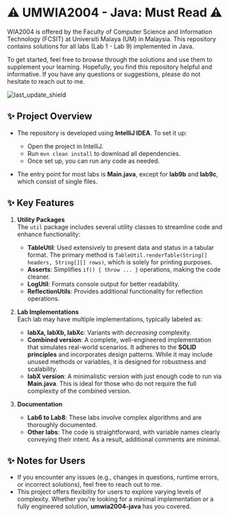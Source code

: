 # ⚠️ UMWIA2004 - Java: Must Read ⚠️

WIA2004 is offered by the Faculty of Computer Science and Information Technology (FCSIT) at Universiti Malaya (UM) in Malaysia. This repository contains solutions for all labs (Lab 1 - Lab 9) implemented in Java.

To get started, feel free to browse through the solutions and use them to supplement your learning. Hopefully, you find this repository helpful and informative. If you have any questions or suggestions, please do not hesitate to reach out to me.

![last_update_shield](https://img.shields.io/badge/Last%20Update-31_January%202025-orange)

## ✨ **Project Overview**
- The repository is developed using **IntelliJ IDEA**. To set it up:
    - Open the project in IntelliJ.
    - Run `mvn clean install` to download all dependencies.
    - Once set up, you can run any code as needed.

- The entry point for most labs is **Main.java**, except for **lab9b** and **lab9c**, which consist of single files.

## ✨ **Key Features**
1. **Utility Packages**  
   The `util` package includes several utility classes to streamline code and enhance functionality:
    - **TableUtil**: Used extensively to present data and status in a tabular format. The primary method is `TableUtil.renderTable(String[] headers, String[][] rows)`, which is solely for printing purposes.
    - **Asserts**: Simplifies `if() { throw ... }` operations, making the code cleaner.
    - **LogUtil**: Formats console output for better readability.
    - **ReflectionUtils**: Provides additional functionality for reflection operations.

2. **Lab Implementations**  
   Each lab may have multiple implementations, typically labeled as:
    - **labXa, labXb, labXc**: Variants with _decreasing_ complexity.
    - **Combined version**: A complete, well-engineered implementation that simulates real-world scenarios. It adheres to the **SOLID principles** and incorporates design patterns. While it may include unused methods or variables, it is designed for robustness and scalability.
    - **labX version**: A minimalistic version with just enough code to run via **Main.java**. This is ideal for those who do not require the full complexity of the combined version.

3. **Documentation**
    - **Lab6 to Lab8**: These labs involve complex algorithms and are thoroughly documented.
    - **Other labs**: The code is straightforward, with variable names clearly conveying their intent. As a result, additional comments are minimal.

## ✨ **Notes for Users**
- If you encounter any issues (e.g., changes in questions, runtime errors, or incorrect solutions), feel free to reach out to me.
- This project offers flexibility for users to explore varying levels of complexity. Whether you're looking for a minimal implementation or a fully engineered solution, **umwia2004-java** has you covered.
